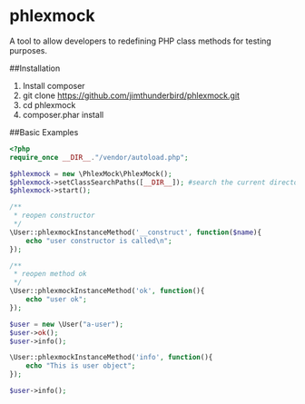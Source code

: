 # phlexmock
A tool to allow developers to redefining PHP class methods for testing purposes.

##Installation 
1. Install composer
2. git clone https://github.com/jimthunderbird/phlexmock.git
3. cd phlexmock 
4. composer.phar install 

##Basic Examples 
```php 
<?php 
require_once __DIR__."/vendor/autoload.php";

$phlexmock = new \PhlexMock\PhlexMock();
$phlexmock->setClassSearchPaths([__DIR__]); #search the current directory for classes
$phlexmock->start();

/**
 * reopen constructor
 */
\User::phlexmockInstanceMethod('__construct', function($name){
    echo "user constructor is called\n";
});

/**
 * reopen method ok
 */
\User::phlexmockInstanceMethod('ok', function(){
    echo "user ok";
});

$user = new \User("a-user");
$user->ok();
$user->info();

\User::phlexmockInstanceMethod('info', function(){
    echo "This is user object";
});

$user->info();
```
